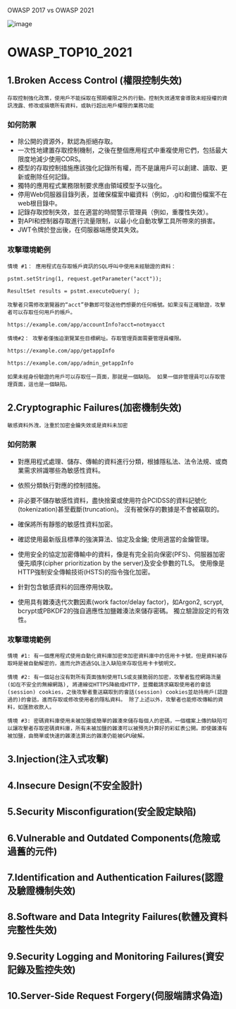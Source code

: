 OWASP 2017 vs OWASP 2021

![image](https://user-images.githubusercontent.com/55253641/177089994-f1425eb4-ad70-4127-a8ef-82a24cb0c586.png)


# OWASP_TOP10_2021
## 1.Broken Access Control (權限控制失效)
```
存取控制強化政策，使用戶不能採取在預期權限之外的行動。控制失效通常會導致未經授權的資訊洩露、修改或損壞所有資料，或執行超出用戶權限的業務功能
```
### 如何防禦

- 除公開的資源外，默認為拒絕存取。
- 一次性地建置存取控制機制，之後在整個應用程式中重複使用它們，包括最大限度地減少使用CORS。
- 模型的存取控制措施應該強化記錄所有權，而不是讓用戶可以創建、讀取、更新或刪除任何記錄。
- 獨特的應用程式業務限制要求應由領域模型予以強化。
- 停用Web伺服器目錄列表，並確保檔案中繼資料（例如，.git)和備份檔案不在web根目錄中。
- 記錄存取控制失效，並在適當的時間警示管理員（例如，重覆性失效）。
- 對API和控制器存取進行流量限制，以最小化自動攻擊工具所帶來的損害。
- JWT令牌於登出後，在伺服器端應使其失效。

### 攻擊環境範例
```
情境 #1： 應用程式在存取帳戶資訊的SQL呼叫中使用未經驗證的資料：

pstmt.setString(1, request.getParameter("acct"));

ResultSet results = pstmt.executeQuery( );

攻擊者只需修改瀏覽器的“acct”參數即可發送他們想要的任何帳號。如果沒有正確驗證，攻擊者可以存取任何用戶的帳戶。

https://example.com/app/accountInfo?acct=notmyacct

情境#2： 攻擊者僅強迫瀏覽某些目標網址。存取管理頁面需要管理員權限。

https://example.com/app/getappInfo

https://example.com/app/admin_getappInfo

如果未經身份驗證的用戶可以存取任一頁面，那就是一個缺陷。 如果一個非管理員可以存取管理頁面，這也是一個缺陷。
```
## 2.Cryptographic Failures(加密機制失效)
```
敏感資料外洩，注重於加密金鑰失效或是資料未加密
```

### 如何防禦
- 對應用程式處理、儲存、傳輸的資料進行分類，根據隱私法、法令法規、或商業需求辨識哪些為敏感性資料。
- 依照分類執行對應的控制措施。
- 非必要不儲存敏感性資料，盡快捨棄或使用符合PCIDSS的資料記號化(tokenization)甚至截斷(truncation)。 沒有被保存的數據是不會被竊取的。
- 確保將所有靜態的敏感性資料加密。
- 確認使用最新版且標準的強演算法、協定及金鑰; 使用適當的金鑰管理。
- 使用安全的協定加密傳輸中的資料，像是有完全前向保密(PFS)、伺服器加密優先順序(cipher prioritization by the server)及安全參數的TLS。 
使用像是HTTP強制安全傳輸技術(HSTS)的指令強化加密。

- 針對包含敏感資料的回應停用快取。
- 使用具有雜湊迭代次數因素(work factor/delay factor)，如Argon2, scrypt, bcrypt或PBKDF2的強自適應性加鹽雜湊法來儲存密碼。
獨立驗證設定的有效性。

### 攻擊環境範例
```
情境 #1: 有一個應用程式使用自動化資料庫加密來加密資料庫中的信用卡卡號，但是資料被存取時是被自動解密的，進而允許透過SQL注入缺陷來存取信用卡卡號明文。

情境 #2: 有一個站台沒有對所有頁面強制使用TLS或支援脆弱的加密，攻擊者監控網路流量(如在不安全的無線網路), 將連線從HTTPS降級成HTTP，並攔截請求竊取使用者的會話(session) cookies，之後攻擊者重送竊取到的會話(session) cookies並劫持用戶(認證過的)的會話，進而存取或修改使用者的隱私資料。 除了上述以外，攻擊者也能修改傳輸的資料，如匯款收款人。

情境 #3: 密碼資料庫使用未被加鹽或簡單的雜湊來儲存每個人的密碼，一個檔案上傳的缺陷可以讓攻擊者存取密碼資料庫，所有未被加鹽的雜湊可以被預先計算好的彩虹表公開。即使雜湊有被加鹽，由簡單或快速的雜湊法算出的雜湊仍能被GPU破解。
```
## 3.Injection(注入式攻擊)
## 4.Insecure Design(不安全設計)
## 5.Security Misconfiguration(安全設定缺陷)
## 6.Vulnerable and Outdated Components(危險或過舊的元件)
## 7.Identification and Authentication Failures(認證及驗證機制失效)
## 8.Software and Data Integrity Failures(軟體及資料完整性失效)
## 9.Security Logging and Monitoring Failures(資安記錄及監控失效)
## 10.Server-Side Request Forgery(伺服端請求偽造)
